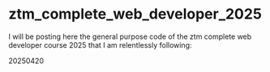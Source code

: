 # ztm_complete_web_developer_2025
I will be posting here the general purpose code of the ztm complete web developer course 2025 that I am relentlessly following:

20250420
